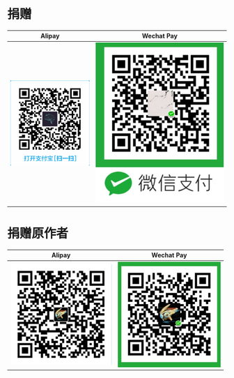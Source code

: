 # 捐赠
| Alipay                | Wechat Pay               |
| --------------------- | ------------------------ |
| ![Preview](aliqr_ultranity.png) | ![Preview](weixinqr_ultranity.jpg) |
# 捐赠原作者
| Alipay                | Wechat Pay               |
| --------------------- | ------------------------ |
| ![Preview](aliqr_Notsfsssf.jpg) | ![Preview](weixinqr_Notsfsssf.jpg) |